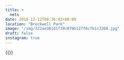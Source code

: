 ```yaml
---
title: >
  nets
date: 2018-12-12T08:36:03+00:00
location: "Brockwell Park"
image: "/img/322ae381d1f39c070b127f6cfb1c3268.jpg"
draft: false
instagram: true
---
```


{{<photo src="/img/322ae381d1f39c070b127f6cfb1c3268.jpg">}}
